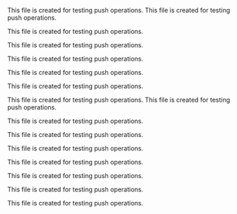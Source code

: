  
 This file is created for testing push operations. 
 This file is created for testing push operations. 
 
 This file is created for testing push operations. 
 
 This file is created for testing push operations. 
 
 This file is created for testing push operations. 
 
 This file is created for testing push operations. 
 
 This file is created for testing push operations. 
 
 This file is created for testing push operations. 
 This file is created for testing push operations. 
 
 This file is created for testing push operations. 
 
 This file is created for testing push operations. 
 
 This file is created for testing push operations. 
 
 This file is created for testing push operations. 
 
 This file is created for testing push operations. 
 
 
 This file is created for testing push operations. 
 
 
 This file is created for testing push operations. 
